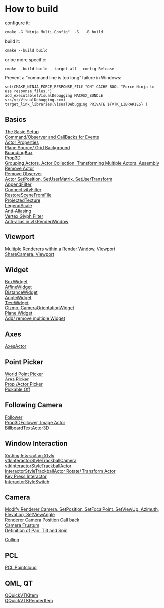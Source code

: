 # How to build

configure it:

```
cmake -G "Ninja Multi-Config"  -S . -B build
```

build it:

```
cmake --build build
```

or be more specific:

```
cmake --build build --target all --config Release
```

Prevent a "command line is too long" failure in Windows:

```
set(CMAKE_NINJA_FORCE_RESPONSE_FILE "ON" CACHE BOOL "Force Ninja to use response files.")
add_executable(VisualDebugging MACOSX_BUNDLE src/vt/VisualDebugging.cxx)
target_link_libraries(VisualDebugging PRIVATE ${VTK_LIBRARIES} )
```

## Basics

[The Basic Setup](docs/the_basic_setup.md)  
[Command/Observer and CallBacks for Events](docs/command_observer_for_events_callback.md)  
[Actor Properties](docs/actor_properties.md)  
[Plane Source/ Grid Background](docs/plane_source_grid_background.md)  
[BoundingBox](docs/boundingbox.md)  
[Prop3D](docs/prop3d.md)  
[Grouping Actors, Actor Collection, Transforming Multiple Actors, Assembly](docs/grouping_actors_actor_collection_assembly.md)  
[Remove Actor](docs/remove_actor.md)  
[Remove Observer](docs/remove_observer.md)  
[Actor SetPosition, SetUserMatrix, SetUserTransform](docs/actor_transform.md)  
[AppendFilter](docs/append_filter.md)  
[ConnectivityFilter](docs/connectivity_filter.md)  
[RestoreSceneFromFile](https://kitware.github.io-examples/site/Cxx/Snippets/RestoreSceneFromFile/)  
[ProjectedTexture](src/ProjectedTexture.cxx)  
[LegendScale](src/LegendScaleActor.cpp)  
[Anti-Aliasing](docs/anti-aliasing.md)  
[Vertex Glyph Filter](docs/vertex_glyph_filter.md)  
[Anti-alias in vtkRenderWindow](docs/anti_alias_in_vtkRenderWindow.md)  

## Viewport

[Multiple Renderers within a Render Window, Viewport](docs/multiple_renderers_within_a_render_window.md)  
[ShareCamera, Viewport](docs/shareCamera_viewport.md)  

## Widget

[BoxWidget](docs/boxWidget.md)  
[AffineWidget](docs/affineWidget.md)  
[DistanceWidget](docs/distanceWidget.md)  
[AngleWidget](docs/angleWidget.md)  
[TextWidget](docs/textWidget.md)  
[Gizmo, CameraOrientationWidget](docs/gizmo_camera_orientation_widget.md)  
[Plane Widget](src/ImplicitPlaneWidget2.cxx)  
[Add/ remove multiple Widget](docs/add_remove_multiple_widget.md)  

## Axes

[AxesActor](docs/axesActor.md)  

## Point Picker

[World Point Picker](docs/world_point_picker.md)  
[Area Picker](docs/area_picker.md)  
[Prop /Actor Picker](docs/prop_actor_picker.md)  
[Pickable Off](docs/pickable_off.md)  

## Following Camera

[Follower](docs/follower.md)  
[Prop3DFollower, Image Actor](docs/prop3DFollower_image_actor.md)  
[BillboardTextActor3D](docs/billboard_text_actor3D.md)  

## Window Interaction

[Setting Interaction Style](docs/setting_interaction_style.md)  
[vtkInteractorStyleTrackballCamera](docs/setting_interaction_style.md#vtkInteractorStyleTrackballCamera)  
[vtkInteractorStyleTrackballActor](docs/setting_interaction_style.md#vtkInteractorStyleTrackballActor)  
[InteractorStyleTrackballActor Rotate/ Transform Actor](docs/rotate_actor.md)  
[Key Press Interactor](docs/key_press_interactor.md)  
[InteractorStyleSwitch](docs/interactor_style_switch.md)  

## Camera

[Modify Renderer Camera, SetPosition, SetFocalPoint, SetViewUp, Azimuth, Elevation, SetViewAngle](docs/modify_renderer_camera.md)  
[Renderer Camera Position Call back](docs/camera_position.md)  
[Camera Frustum](docs/frustum.md)  
[Definition of Pan, Tilt and Spin](docs/images/Definition-of-pan-tilt-and-spin.png)  

[Culling](docs/culling.md)  
  

## PCL

[PCL Pointcloud](docs/pcl_pointcloud.md)  

## QML, QT

[QQuickVTKItem](docs/qml_vtk_QQuickVTKItem.md)  
[QQuickVTKRenderItem](docs/QQuickVTKRenderItem.md)  








